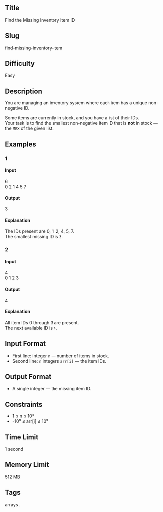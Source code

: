 ## Title

Find the Missing Inventory Item ID

## Slug

find-missing-inventory-item

## Difficulty

Easy

## Description

You are managing an inventory system where each item has a unique non-negative ID.  

Some items are currently in stock, and you have a list of their IDs.  
Your task is to find the smallest non-negative item ID that is **not** in stock — the `MEX` of the given list.

## Examples

### 1

#### Input

6  
0 2 1 4 5 7

#### Output
3

#### Explanation
The IDs present are 0, 1, 2, 4, 5, 7.  
The smallest missing ID is `3`.

### 2

#### Input

4  
0 1 2 3

#### Output
4

#### Explanation
All item IDs 0 through 3 are present.  
The next available ID is `4`.

## Input Format

- First line: integer `n` — number of items in stock.  
- Second line: `n` integers `arr[i]` — the item IDs.

## Output Format

- A single integer — the missing item ID.

## Constraints

- 1 ≤ n ≤ 10⁴  
- -10⁹ ≤ arr[i] ≤ 10⁹    

## Time Limit

1 second

## Memory Limit

512 MB

## Tags

arrays .
